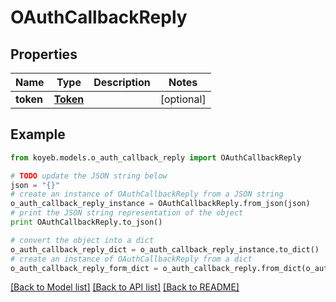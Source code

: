 # OAuthCallbackReply


## Properties
Name | Type | Description | Notes
------------ | ------------- | ------------- | -------------
**token** | [**Token**](Token.md) |  | [optional] 

## Example

```python
from koyeb.models.o_auth_callback_reply import OAuthCallbackReply

# TODO update the JSON string below
json = "{}"
# create an instance of OAuthCallbackReply from a JSON string
o_auth_callback_reply_instance = OAuthCallbackReply.from_json(json)
# print the JSON string representation of the object
print OAuthCallbackReply.to_json()

# convert the object into a dict
o_auth_callback_reply_dict = o_auth_callback_reply_instance.to_dict()
# create an instance of OAuthCallbackReply from a dict
o_auth_callback_reply_form_dict = o_auth_callback_reply.from_dict(o_auth_callback_reply_dict)
```
[[Back to Model list]](../README.md#documentation-for-models) [[Back to API list]](../README.md#documentation-for-api-endpoints) [[Back to README]](../README.md)


